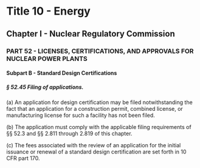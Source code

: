 
# Title 10 - Energy
## Chapter I - Nuclear Regulatory Commission
### PART 52 - LICENSES, CERTIFICATIONS, AND APPROVALS FOR NUCLEAR POWER PLANTS
#### Subpart B - Standard Design Certifications
##### § 52.45 Filing of applications.

(a) An application for design certification may be filed notwithstanding the fact that an application for a construction permit, combined license, or manufacturing license for such a facility has not been filed.

(b) The application must comply with the applicable filing requirements of §§ 52.3 and §§ 2.811 through 2.819 of this chapter.

(c) The fees associated with the review of an application for the initial issuance or renewal of a standard design certification are set forth in 10 CFR part 170.
